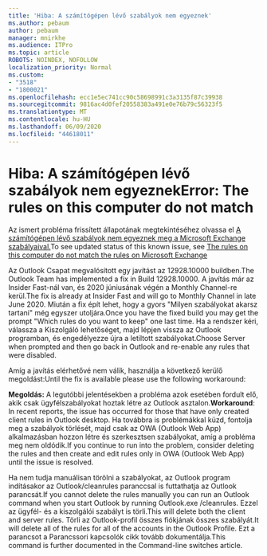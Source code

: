 ```yaml
---
title: 'Hiba: A számítógépen lévő szabályok nem egyeznek'
ms.author: pebaum
author: pebaum
manager: mnirkhe
ms.audience: ITPro
ms.topic: article
ROBOTS: NOINDEX, NOFOLLOW
localization_priority: Normal
ms.custom:
- "3518"
- "1800021"
ms.openlocfilehash: ecc1e5ec741cc90c58698991c3a3135f87c39938
ms.sourcegitcommit: 9816ac4d0fef20558383a491e0e76b79c56323f5
ms.translationtype: MT
ms.contentlocale: hu-HU
ms.lasthandoff: 06/09/2020
ms.locfileid: "44618011"
---
```

# <a name="error-the-rules-on-this-computer-do-not-match"></a><span data-ttu-id="f7aa5-102">Hiba: A számítógépen lévő szabályok nem egyeznek</span><span class="sxs-lookup"><span data-stu-id="f7aa5-102">Error: The rules on this computer do not match</span></span>

<span data-ttu-id="f7aa5-103">Az ismert probléma frissített állapotának megtekintéséhez olvassa el [A számítógépen lévő szabályok nem egyeznek meg a Microsoft Exchange szabályaival.](https://support.office.com/article/d032e037-b224-429e-b325-633afde9b5f0)</span><span class="sxs-lookup"><span data-stu-id="f7aa5-103">To see updated status of this known issue, see [The rules on this computer do not match the rules on Microsoft Exchange](https://support.office.com/article/d032e037-b224-429e-b325-633afde9b5f0)</span></span>

<span data-ttu-id="f7aa5-104">Az Outlook Csapat megvalósított egy javítást az 12928.10000 buildben.</span><span class="sxs-lookup"><span data-stu-id="f7aa5-104">The Outlook Team has implemented a fix in Build 12928.10000.</span></span> <span data-ttu-id="f7aa5-105">A javítás már az Insider Fast-nál van, és 2020 júniusának végén a Monthly Channel-re kerül.</span><span class="sxs-lookup"><span data-stu-id="f7aa5-105">The fix is already at Insider Fast and will go to Monthly Channel in late June 2020.</span></span> <span data-ttu-id="f7aa5-106">Miután a fix épít lehet, hogy a gyors "Milyen szabályokat akarsz tartani" még egyszer utoljára.</span><span class="sxs-lookup"><span data-stu-id="f7aa5-106">Once you have the fixed build you may get the prompt "Which rules do you want to keep" one last time.</span></span> <span data-ttu-id="f7aa5-107">Ha a rendszer kéri, válassza a Kiszolgáló lehetőséget, majd lépjen vissza az Outlook programban, és engedélyezze újra a letiltott szabályokat.</span><span class="sxs-lookup"><span data-stu-id="f7aa5-107">Choose Server when prompted and then go back in Outlook and re-enable any rules that were disabled.</span></span>

<span data-ttu-id="f7aa5-108">Amíg a javítás elérhetővé nem válik, használja a következő kerülő megoldást:</span><span class="sxs-lookup"><span data-stu-id="f7aa5-108">Until the fix is available please use the following workaround:</span></span>

<span data-ttu-id="f7aa5-109">**Megoldás:** A legutóbbi jelentésekben a probléma azok esetében fordult elő, akik csak ügyfélszabályokat hoztak létre az Outlook asztalon.</span><span class="sxs-lookup"><span data-stu-id="f7aa5-109">**Workaround**: In recent reports, the issue has occurred for those that have only created client rules in Outlook desktop.</span></span> <span data-ttu-id="f7aa5-110">Ha továbbra is problémákkal küzd, fontolja meg a szabályok törlését, majd csak az OWA (Outlook Web App) alkalmazásban hozzon létre és szerkesztsen szabályokat, amíg a probléma meg nem oldódik.</span><span class="sxs-lookup"><span data-stu-id="f7aa5-110">If you continue to run into the problem, consider deleting the rules and then create and edit rules only in OWA (Outlook Web App) until the issue is resolved.</span></span>

<span data-ttu-id="f7aa5-111">Ha nem tudja manuálisan törölni a szabályokat, az Outlook program indításakor az Outlook/cleanrules paranccsal is futtathatja az Outlook parancsát.</span><span class="sxs-lookup"><span data-stu-id="f7aa5-111">If you cannot delete the rules manually you can run an Outlook command when you start Outlook by running Outlook.exe /cleanrules.</span></span> <span data-ttu-id="f7aa5-112">Ezzel az ügyfél- és a kiszolgálói szabályt is törli.</span><span class="sxs-lookup"><span data-stu-id="f7aa5-112">This will delete both the client and server rules.</span></span> <span data-ttu-id="f7aa5-113">Törli az Outlook-profil összes fiókjának összes szabályát.</span><span class="sxs-lookup"><span data-stu-id="f7aa5-113">It will delete all of the rules for all of the accounts in the Outlook Profile.</span></span> <span data-ttu-id="f7aa5-114">Ezt a parancsot a Parancssori kapcsolók cikk tovább dokumentálja.</span><span class="sxs-lookup"><span data-stu-id="f7aa5-114">This command is further documented in the Command-line switches  article.</span></span>
